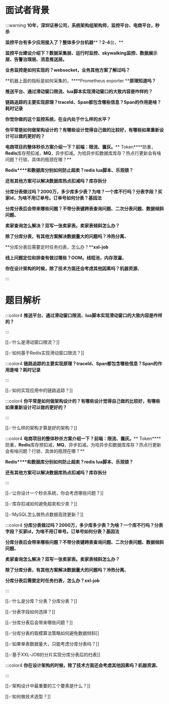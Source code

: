 # 面试者背景




:::warning
**10年，深圳证券公司，系统架构组架构师，监控平台、电商平台，秒杀**

**监控平台有多少应用接入了？整体多少台机器****？****2-4****台，**

**监控平台建设介绍下？数据采集层、运行时监控、****skywalking****监控、数据展示层、告警治理层、消息推送层。**

**业务监控是如何实现的？****websocket****，业务其他方案了解过吗？**

**机器上面的指标是如何采集的，****Prometheus exporter ****原理知道吗？**

**推送平台、通过滑动窗口限流、****lua****脚本实现滑动窗口的大致内容是咋样的？**

**链路追踪的主要实现原理？****traceId****、****Span****都包含哪些信息？****Span****的作用是啥？耗时记录**

**你觉你做的这个监控系统，在业内处于什么样的水平？**

**你平常是如何做架构设计的？有哪些设计觉得自己做的比较好，有哪些如果重新设计可以做的更好的？**

**电商项目的整体秒杀方案介绍一下？前端：限流、置灰。**** Token****防重，****Redis****库存预扣减，****MQ****，异步扣减。为哈异步扣数据库库存？热点行更新会有啥问题？行锁、具体的瓶颈在哪？**

**Redis****和数据库分别如何防止超卖？****redis lua****脚本、乐观锁？**

**还有其他方案可以解决数据库热点扣减吗？库存拆分**

**分库分表做过吗？****2000****万，多少库多少表？为啥？一个库不行吗？分表字段？买家****id****，为啥不用订单号。订单号如何分表？基因法**

**分库分表后会带来哪些问题？不带分表键跨表查询问题、二次分表问题、数据倾斜问题、**

**卖家查询怎么解决？双写一张卖家表。卖家表倾斜怎么办？**

**除了分库分表，有其他方案解决数据量大的问题吗？冷热分离、**

**分库分表后需要定时任务扫表，怎么办？****xxl-job**

**线上问题定位和排查有做过哪些？****OOM****。线程池，内存泄漏，**

**你在设计架构的时候，除了技术方面还会考虑其他因素吗？机器资源、**

:::

# 题目解析




:::color4
**推送平台、通过滑动窗口限流、lua脚本实现滑动窗口的大致内容是咋样的？**

:::



[[✅什么是滑动窗口限流？]]



[[✅如何基于Redis实现滑动窗口限流？]]





:::color4
**链路追踪的主要实现原理？traceId、Span都包含哪些信息？Span的作用是啥？耗时记录**

:::



[[✅如何实现应用中的链路追踪？]]



:::color4
**你平常是如何做架构设计的？有哪些设计觉得自己做的比较好，有哪些如果重新设计可以做的更好的？**

:::



[[✅什么样的架构才算是好的架构？]]



:::color4
**电商项目的整体秒杀方案介绍一下？前端：限流、置灰。**** Token****防重，****Redis****库存预扣减，****MQ****，异步扣减。为哈异步扣数据库库存？热点行更新会有啥问题？行锁、具体的瓶颈在哪？**

**Redis****和数据库分别如何防止超卖？****redis lua****脚本、乐观锁？**

**还有其他方案可以解决数据库热点扣减吗？库存拆分**

:::



[[✅让你设计一个秒杀系统，你会考虑哪些问题？]]



[[✅库存扣减如何避免超卖和少卖？]]



[[✅MySQL怎么做热点数据高效更新？]]



:::color4
**分库分表做过吗？****2000****万，多少库多少表？为啥？一个库不行吗？分表字段？买家****id****，为啥不用订单号。订单号如何分表？基因法**

**分库分表后会带来哪些问题？不带分表键跨表查询问题、二次分表问题、数据倾斜问题、**

**卖家查询怎么解决？双写一张卖家表。卖家表倾斜怎么办？**

**除了分库分表，有其他方案解决数据量大的问题吗？冷热分离、**

**分库分表后需要定时任务扫表，怎么办？xxl-job**

:::



[[✅什么是分库？分表？分库分表？]]



[[✅分表字段如何选择？]]



[[✅分库分表后会带来哪些问题？]]



[[✅分库分表的取模算法策略如何避免数据倾斜]]



[[✅如果单表数据量大，只能考虑分库分表吗？]]



[[✅基于XXL-JOB的分片实现分库分表后的扫表]]





:::color4
**你在设计架构的时候，除了技术方面还会考虑其他因素吗？机器资源、**

:::



[[✅架构设计中最重要的三个要素是什么？]]



[[✅如何做技术选型？]]



